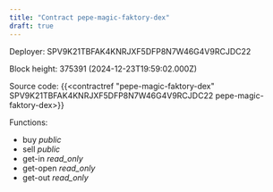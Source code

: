 ```yaml
---
title: "Contract pepe-magic-faktory-dex"
draft: true
---
```

Deployer: SPV9K21TBFAK4KNRJXF5DFP8N7W46G4V9RCJDC22


 



Block height: 375391 (2024-12-23T19:59:02.000Z)

Source code: {{<contractref "pepe-magic-faktory-dex" SPV9K21TBFAK4KNRJXF5DFP8N7W46G4V9RCJDC22 pepe-magic-faktory-dex>}}

Functions:

* buy _public_
* sell _public_
* get-in _read_only_
* get-open _read_only_
* get-out _read_only_
